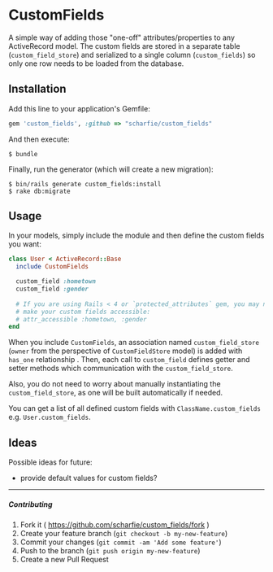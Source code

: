 # CustomFields

A simple way of adding those "one-off" attributes/properties to any ActiveRecord model.  The custom fields are stored in a separate table (`custom_field_store`) and serialized to a
single column (`custom_fields`) so only one row needs to be loaded from the database.

## Installation

Add this line to your application's Gemfile:

```ruby
gem 'custom_fields', :github => "scharfie/custom_fields"
```

And then execute:

    $ bundle

Finally, run the generator (which will create a new migration):

    $ bin/rails generate custom_fields:install
    $ rake db:migrate

## Usage

In your models, simply include the module and then define the custom fields you want:

```ruby
class User < ActiveRecord::Base
  include CustomFields

  custom_field :hometown
  custom_field :gender
  
  # If you are using Rails < 4 or `protected_attributes` gem, you may need to 
  # make your custom fields accessible:
  # attr_accessible :hometown, :gender
end
```

When you include `CustomFields`, an association named `custom_field_store` (`owner` from the perspective of `CustomFieldStore` model) is added with `has_one` relationship .  Then,
each call to `custom_field` defines getter and setter methods which communication with the `custom_field_store`.

Also, you do not need to worry about manually instantiating the `custom_field_store`, as one will be built automatically if needed.

You can get a list of all defined custom fields with `ClassName.custom_fields` e.g. `User.custom_fields`.

## Ideas

Possible ideas for future:

- provide default values for custom fields?

---

##### Contributing

1. Fork it ( https://github.com/scharfie/custom_fields/fork )
2. Create your feature branch (`git checkout -b my-new-feature`)
3. Commit your changes (`git commit -am 'Add some feature'`)
4. Push to the branch (`git push origin my-new-feature`)
5. Create a new Pull Request
